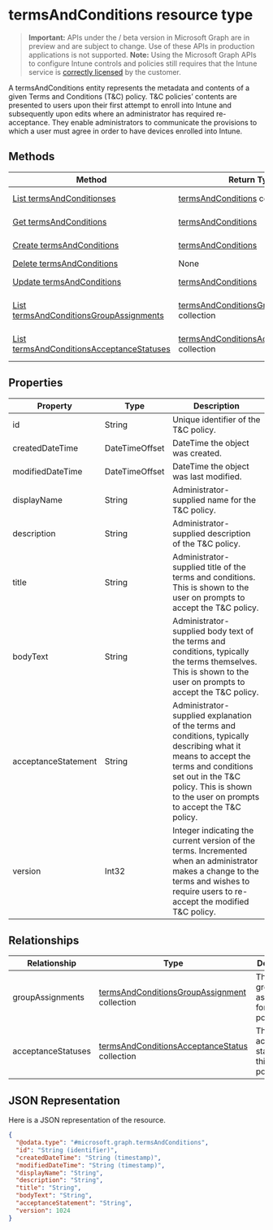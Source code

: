 ﻿# termsAndConditions resource type

> **Important:** APIs under the / beta version in Microsoft Graph are in preview and are subject to change. Use of these APIs in production applications is not supported.
> **Note:** Using the Microsoft Graph APIs to configure Intune controls and policies still requires that the Intune service is [correctly licensed](https://go.microsoft.com/fwlink/?linkid=839381) by the customer.

A termsAndConditions entity represents the metadata and contents of a given Terms and Conditions (T&C) policy. T&C policies’ contents are presented to users upon their first attempt to enroll into Intune and subsequently upon edits where an administrator has required re-acceptance. They enable administrators to communicate the provisions to which a user must agree in order to have devices enrolled into Intune.
## Methods
|Method|Return Type|Description|
|---|---|---|
|[List termsAndConditionses](https://developer.microsoft.com/en-us/graph/docs/api-reference/beta/api/api/intune_companyterms_termsandconditions_list.md)|[termsAndConditions](https://developer.microsoft.com/en-us/graph/docs/api-reference/beta/api/resources/intune_companyterms_termsandconditions.md) collection|List properties and relationships of the [termsAndConditions](https://developer.microsoft.com/en-us/graph/docs/api-reference/beta/api/resources/intune_companyterms_termsandconditions.md) objects.|
|[Get termsAndConditions](https://developer.microsoft.com/en-us/graph/docs/api-reference/beta/api/api/intune_companyterms_termsandconditions_get.md)|[termsAndConditions](https://developer.microsoft.com/en-us/graph/docs/api-reference/beta/api/resources/intune_companyterms_termsandconditions.md)|Read properties and relationships of the [termsAndConditions](https://developer.microsoft.com/en-us/graph/docs/api-reference/beta/api/resources/intune_companyterms_termsandconditions.md) object.|
|[Create termsAndConditions](https://developer.microsoft.com/en-us/graph/docs/api-reference/beta/api/api/intune_companyterms_termsandconditions_create.md)|[termsAndConditions](https://developer.microsoft.com/en-us/graph/docs/api-reference/beta/api/resources/intune_companyterms_termsandconditions.md)|Create a new [termsAndConditions](https://developer.microsoft.com/en-us/graph/docs/api-reference/beta/api/resources/intune_companyterms_termsandconditions.md) object.|
|[Delete termsAndConditions](https://developer.microsoft.com/en-us/graph/docs/api-reference/beta/api/api/intune_companyterms_termsandconditions_delete.md)|None|Deletes a [termsAndConditions](https://developer.microsoft.com/en-us/graph/docs/api-reference/beta/api/resources/intune_companyterms_termsandconditions.md).|
|[Update termsAndConditions](https://developer.microsoft.com/en-us/graph/docs/api-reference/beta/api/api/intune_companyterms_termsandconditions_update.md)|[termsAndConditions](https://developer.microsoft.com/en-us/graph/docs/api-reference/beta/api/resources/intune_companyterms_termsandconditions.md)|Update the properties of a [termsAndConditions](https://developer.microsoft.com/en-us/graph/docs/api-reference/beta/api/resources/intune_companyterms_termsandconditions.md) object.|
|[List termsAndConditionsGroupAssignments](https://developer.microsoft.com/en-us/graph/docs/api-reference/beta/api/api/intune_companyterms_termsandconditionsgroupassignment_list.md)|[termsAndConditionsGroupAssignment](https://developer.microsoft.com/en-us/graph/docs/api-reference/beta/api/resources/intune_companyterms_termsandconditionsgroupassignment.md) collection|List properties and relationships of the [termsAndConditionsGroupAssignment](https://developer.microsoft.com/en-us/graph/docs/api-reference/beta/api/resources/intune_companyterms_termsandconditionsgroupassignment.md) objects.|
|[List termsAndConditionsAcceptanceStatuses](https://developer.microsoft.com/en-us/graph/docs/api-reference/beta/api/api/intune_companyterms_termsandconditionsacceptancestatus_list.md)|[termsAndConditionsAcceptanceStatus](https://developer.microsoft.com/en-us/graph/docs/api-reference/beta/api/resources/intune_companyterms_termsandconditionsacceptancestatus.md) collection|List properties and relationships of the [termsAndConditionsAcceptanceStatus](https://developer.microsoft.com/en-us/graph/docs/api-reference/beta/api/resources/intune_companyterms_termsandconditionsacceptancestatus.md) objects.|

## Properties
|Property|Type|Description|
|---|---|---|
|id|String|Unique identifier of the T&C policy.|
|createdDateTime|DateTimeOffset|DateTime the object was created.|
|modifiedDateTime|DateTimeOffset|DateTime the object was last modified.|
|displayName|String|Administrator-supplied name for the T&C policy. |
|description|String|Administrator-supplied description of the T&C policy.|
|title|String|Administrator-supplied title of the terms and conditions. This is shown to the user on prompts to accept the T&C policy.|
|bodyText|String|Administrator-supplied body text of the terms and conditions, typically the terms themselves. This is shown to the user on prompts to accept the T&C policy.|
|acceptanceStatement|String|Administrator-supplied explanation of the terms and conditions, typically describing what it means to accept the terms and conditions set out in the T&C policy. This is shown to the user on prompts to accept the T&C policy.|
|version|Int32|Integer indicating the current version of the terms. Incremented when an administrator makes a change to the terms and wishes to require users to re-accept the modified T&C policy.|

## Relationships
|Relationship|Type|Description|
|---|---|---|
|groupAssignments|[termsAndConditionsGroupAssignment](https://developer.microsoft.com/en-us/graph/docs/api-reference/beta/api/resources/intune_companyterms_termsandconditionsgroupassignment.md) collection|The list of group assignments for this T&C policy.|
|acceptanceStatuses|[termsAndConditionsAcceptanceStatus](https://developer.microsoft.com/en-us/graph/docs/api-reference/beta/api/resources/intune_companyterms_termsandconditionsacceptancestatus.md) collection|The list of acceptance statuses for this T&C policy.|

## JSON Representation
Here is a JSON representation of the resource.
<!-- {
  "blockType": "resource",
  "keyProperty": "id",
  "@odata.type": "microsoft.graph.termsAndConditions"
}
-->
```json
{
  "@odata.type": "#microsoft.graph.termsAndConditions",
  "id": "String (identifier)",
  "createdDateTime": "String (timestamp)",
  "modifiedDateTime": "String (timestamp)",
  "displayName": "String",
  "description": "String",
  "title": "String",
  "bodyText": "String",
  "acceptanceStatement": "String",
  "version": 1024
}
```



